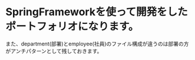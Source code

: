 # SpringFrameworkを使って開発をしたポートフォリオになります。

また、department(部署)とemployee(社員)のファイル構成が違うのは部署の方がアンチパターンとして残しておきます。
